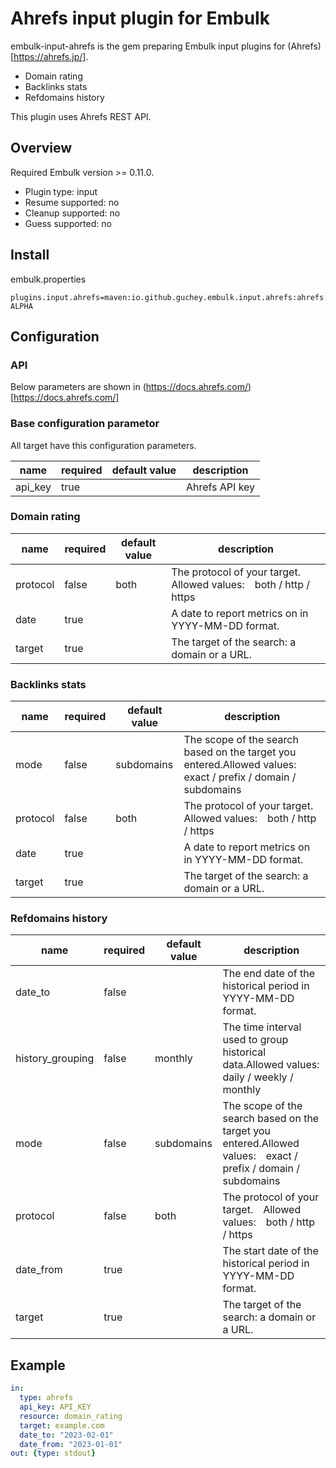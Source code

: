 # Ahrefs input plugin for Embulk

embulk-input-ahrefs is the gem preparing Embulk input plugins for (Ahrefs)[https://ahrefs.jp/].

- Domain rating
- Backlinks stats
- Refdomains history

This plugin uses Ahrefs REST API.

## Overview

Required Embulk version >= 0.11.0.

- Plugin type: input
- Resume supported: no
- Cleanup supported: no
- Guess supported: no

## Install

embulk.properties

```
plugins.input.ahrefs=maven:io.github.guchey.embulk.input.ahrefs:ahrefs:0.1.0-ALPHA
```

## Configuration

### API

Below parameters are shown in (https://docs.ahrefs.com/)[https://docs.ahrefs.com/]

### Base configuration parametor

All target have this configuration parameters.

|name|required|default value|description|
|----|--------|-------------|-----------|
|api_key|true||Ahrefs API key|

### Domain rating

|name|required|default value|description|
|----|--------|-------------|-----------|
|protocol|false|both|The protocol of your target.　Allowed values:　both / http / https|
|date|true||A date to report metrics on in YYYY-MM-DD format.|
|target|true||The target of the search: a domain or a URL.|

### Backlinks stats

|name|required|default value|description|
|----|--------|-------------|-----------|
|mode|false|subdomains|The scope of the search based on the target you entered.Allowed values:　exact / prefix / domain / subdomains|
|protocol|false|both|The protocol of your target.　Allowed values:　both / http / https|
|date|true||A date to report metrics on in YYYY-MM-DD format.|
|target|true||The target of the search: a domain or a URL.|

### Refdomains history

|name|required|default value|description|
|----|--------|-------------|-----------|
|date_to|false||The end date of the historical period in YYYY-MM-DD format.|
|history_grouping|false|monthly|The time interval used to group historical data.Allowed values:　daily / weekly / monthly|
|mode|false|subdomains|The scope of the search based on the target you entered.Allowed values:　exact / prefix / domain / subdomains|
|protocol|false|both|The protocol of your target.　Allowed values:　both / http / https|
|date_from|true||The start date of the historical period in YYYY-MM-DD format.|
|target|true||The target of the search: a domain or a URL.|

## Example

```yml
in:
  type: ahrefs
  api_key: API_KEY
  resource: domain_rating
  target: example.com
  date_to: "2023-02-01"
  date_from: "2023-01-01"
out: {type: stdout}
```
